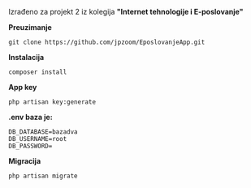 Izrađeno za projekt 2 iz kolegija **"Internet tehnologije i E-poslovanje"**


**Preuzimanje**
```
git clone https://github.com/jpzoom/EposlovanjeApp.git
```

**Instalacija**

```
composer install
```

**App key**
```
php artisan key:generate
```

**.env baza je:**
```
DB_DATABASE=bazadva
DB_USERNAME=root
DB_PASSWORD=
```

**Migracija**
```
php artisan migrate
```
